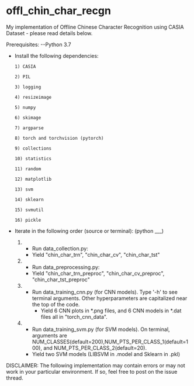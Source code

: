 # offl_chin_char_recgn
My implementation of Offline Chinese Character Recognition using CASIA Dataset - please read details below.

Prerequisites: 
--Python 3.7 

- Install the following dependencies: 

      1) CASIA 
      
      2) PIL 
      
      3) logging
      
      4) resizeimage
      
      5) numpy
      
      6) skimage
      
      7) argparse
      
      8) torch and torchvision (pytorch)
      
      9) collections
      
      10) statistics
      
      11) random
      
      12) matplotlib
      
      13) svm
      
      14) sklearn
      
      15) svmutil
      
      16) pickle
      
- Iterate in the following order (source or terminal): (python ___)
  1)  - Run data_collection.py:
      - Yield "chin_char_trn", "chin_char_cv", "chin_char_tst"
      
  2)  - Run data_preprocessing.py:
      - Yield "chin_char_trn_preproc", "chin_char_cv_preproc", "chin_char_tst_preproc"
      
  3) - Run data_training_cnn.py (for CNN models). Type '-h' to see terminal arguments. Other hyperparameters are capitalized near the top of the code. 
       - Yield 6 CNN plots in *.png files, and 6 CNN models in *.dat files all in "torch_cnn_data".
       
  4)  - Run data_training_svm.py (for SVM models). On terminal, arguments are NUM_CLASSES(default=200),NUM_PTS_PER_CLASS_1(default=100), and NUM_PTS_PER_CLASS_2(default=20).
       - Yield two SVM models (LIBSVM in .model and Sklearn in .pkl)
       
DISCLAIMER: The following implementation may contain errors or may not work in your particular environment. 
            If so, feel free to post on the issue thread.

